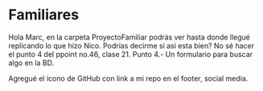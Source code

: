 # Familiares
Hola Marc, en la carpeta ProyectoFamiliar podrás ver hasta donde llegué replicando lo que hizo Nico. Podrías decirme si así esta bien?
No sé hacer el punto 4 del ppoint no.46, clase 21.
Punto 4.- Un formulario para buscar algo en la BD.

Agregué el icono de GitHub con link a mi repo en el footer, social media. 
